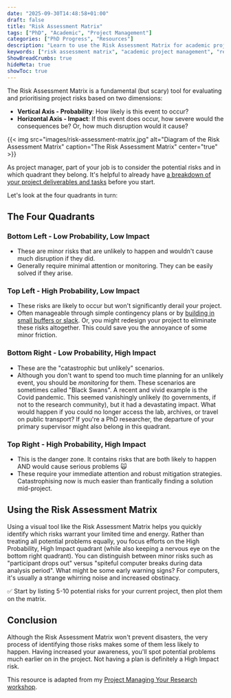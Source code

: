 ```yaml
---
date: "2025-09-30T14:48:58+01:00"
draft: false
title: "Risk Assessment Matrix"
tags: ["PhD", "Academic", "Project Management"]
categories: ["PhD Progress", "Resources"]
description: "Learn to use the Risk Assessment Matrix for academic projects. Identify and prioritize research risks with practical examples, from equipment failure to supervisor changes. Essential project management tool for researchers."
keywords: ["risk assessment matrix", "academic project management", "research project risks", "risk management for researchers", "project risk analysis", "academic risk planning", "research methodology", "PhD project management", "university project planning", "risk mitigation strategies", "academic productivity", "project management tools", "research project planning", "black swan events", "contingency planning"]
ShowBreadCrumbs: true
hideMeta: true
showToc: true
---
```


The Risk Assessment Matrix is a fundamental (but scary) tool for evaluating and prioritising project risks based on two dimensions:

- **Vertical Axis - Probability**: How likely is this event to occur?
- **Horizontal Axis - Impact**: If this event does occur, how severe would the consequences be? Or, how much disruption would it cause?

{{< img src="images/risk-assessment-matrix.jpg" alt="Diagram of the Risk Assessment Matrix" caption="The Risk Assessment Matrix" center="true" >}}

As project manager, part of your job is to consider the potential risks and in which quadrant they belong. It's helpful to already have [a breakdown of your project deliverables and tasks](../work-breakdown-structure/) before you start.

Let's look at the four quadrants in turn:

## The Four Quadrants

### Bottom Left - Low Probability, Low Impact

- These are minor risks that are unlikely to happen and wouldn't cause much disruption if they did.
- Generally require minimal attention or monitoring. They can be easily solved if they arise.

### Top Left - High Probability, Low Impact

- These risks are likely to occur but won't significantly derail your project.
- Often manageable through simple contingency plans or by [building in small buffers or slack](../../../posts/why-we-should-all-be-slackers/). Or, you might redesign your project to eliminate these risks altogether. This could save you the annoyance of some minor friction.

### Bottom Right - Low Probability, High Impact

- These are the "catastrophic but unlikely" scenarios.
- Although you don't want to spend too much time planning for an unlikely event, you should be _monitoring_ for them. These scenarios are sometimes called "Black Swans". A recent and vivid example is the Covid pandemic. This seemed vanishingly unlikely (to governments, if not to the research community), but it had a devastating impact. What would happen if you could no longer access the lab, archives, or travel on public transport? If you're a PhD researcher, the departure of your primary supervisor might also belong in this quadrant.

### Top Right - High Probability, High Impact

- This is the danger zone. It contains risks that are both likely to happen AND would cause serious problems 🙀
- These require your immediate attention and robust mitigation strategies. Catastrophising now is much easier than frantically finding a solution mid-project.

## Using the Risk Assessment Matrix

Using a visual tool like the Risk Assessment Matrix helps you quickly identify which risks warrant your limited time and energy. Rather than treating all potential problems equally, you focus efforts on the High Probability, High Impact quadrant (while also keeping a nervous eye on the bottom right quadrant). You can distinguish between minor risks such as "participant drops out" versus "spiteful computer breaks during data analysis period". What might be some early warning signs? For computers, it's usually a strange whirring noise and increased obstinacy. 

✅ Start by listing 5-10 potential risks for your current project, then plot them on the matrix.

## Conclusion

Although the Risk Assessment Matrix won't prevent disasters, the very process of identifying those risks makes some of them less likely to happen. Having increased your awareness, you'll spot potential problems much earlier on in the project. Not having a plan is definitely a High Impact risk.

This resource is adapted from my [Project Managing Your Research workshop](../../project-managing-your-research/).

